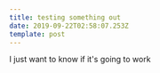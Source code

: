 ```yaml
---
title: testing something out
date: 2019-09-22T02:58:07.253Z
template: post
---
```

I just want to know if it's going to work
